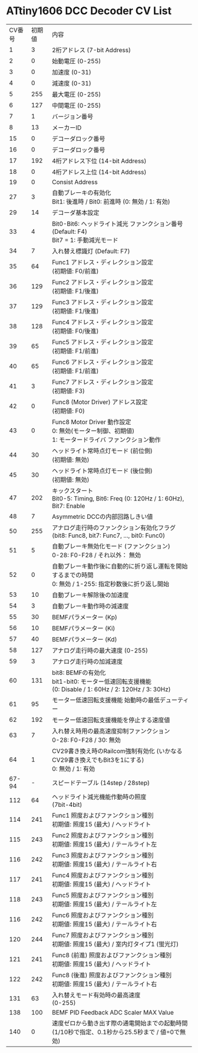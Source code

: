 # ATtiny1606 DCC Decoder CV List

<table>
  <tr>
    <td>CV番号</td>
    <td>初期値</td>
    <td>内容</td>
  </tr>
  <tr>
    <td>1</td>
    <td>3</td>
    <td>2桁アドレス (7-bit Address)</td>
  </tr>
  <tr>
    <td>2</td>
    <td>0</td>
    <td>始動電圧 (0-255)</td>
  </tr>
  <tr>
    <td>3</td>
    <td>0</td>
    <td>加速度 (0-31)</td>
  </tr>
  <tr>
    <td>4</td>
    <td>0</td>
    <td>減速度 (0-31)</td>
  </tr>
  <tr>
    <td>5</td>
    <td>255</td>
    <td>最大電圧 (0-255)</td>
  </tr>
  <tr>
    <td>6</td>
    <td>127</td>
    <td>中間電圧 (0-255)</td>
  </tr>
  <tr>
    <td>7</td>
    <td>1</td>
    <td>バージョン番号</td>
  </tr>
  <tr>
    <td>8</td>
    <td>13</td>
    <td>メーカーID</td>
  </tr>
  <tr>
    <td>15</td>
    <td>0</td>
    <td>デコーダロック番号</td>
  </tr>
  <tr>
    <td>16</td>
    <td>0</td>
    <td>デコーダロック番号</td>
  </tr>
  <tr>
    <td>17</td>
    <td>192</td>
    <td>4桁アドレス下位 (14-bit Address)</td>
  </tr>
  <tr>
    <td>18</td>
    <td>0</td>
    <td>4桁アドレス上位 (14-bit Address)</td>
  </tr>
  <tr>
    <td>19</td>
    <td>0</td>
    <td>Consist Address</td>
  </tr>
  <tr>
    <td>27</td>
    <td>3</td>
    <td>自動ブレーキの有効化
    <br />Bit1: 後進時 / Bit0: 前進時 (0: 無効 / 1: 有効)</td>
  </tr>
  <tr>
    <td>29</td>
    <td>14</td>
    <td>デコーダ基本設定</td>
  </tr>
  <tr>
    <td>33</td>
    <td>4</td>
    <td>Bit0-Bit6: ヘッドライト減光 ファンクション番号 (Default: F4)
    <br />Bit7 = 1: 手動減光モード</td>
  </tr>
  <tr>
    <td>34</td>
    <td>7</td>
    <td>入れ替え標識灯 (Default: F7)</td>
  </tr>
  <tr>
    <td>35</td>
    <td>64</td>
    <td>Func1 アドレス・ディレクション設定
    <br />(初期値: F0/前進)</td>
  </tr>
  <tr>
    <td>36</td>
    <td>129</td>
    <td>Func2 アドレス・ディレクション設定
    <br />(初期値: F1/後進)</td>
  </tr>
  <tr>
    <td>37</td>
    <td>129</td>
    <td>Func3 アドレス・ディレクション設定
    <br />(初期値: F1/後進)
  </tr>
  <tr>
    <td>38</td>
    <td>128</td>
    <td>Func4 アドレス・ディレクション設定
    <br />(初期値: F0/後進)
  </tr>
  <tr>
    <td>39</td>
    <td>65</td>
    <td>Func5 アドレス・ディレクション設定
    <br />(初期値: F1/前進)
  </tr>
  <tr>
    <td>40</td>
    <td>65</td>
    <td>Func6 アドレス・ディレクション設定
    <br />(初期値: F1/前進)
  </tr>
  <tr>
    <td>41</td>
    <td>3</td>
    <td>Func7 アドレス・ディレクション設定
    <br />(初期値: F3)
  </tr>
  <tr>
    <td>42</td>
    <td>0</td>
    <td>Func8 (Motor Driver) アドレス設定
    <br>(初期値: F0)</td>
  </tr>
  <tr>
    <td>43</td>
    <td>0</td>
    <td>Func8 Motor Driver 動作設定
    <br>0: 無効(モーター制御、初期値)
    <br>1: モータードライバ ファンクション動作</td>
  </tr>
  <tr>
    <td>44</td>
    <td>30</td>
    <td>ヘッドライト常時点灯モード (前位側)
    <br />(初期値: 無効)
  </tr>
  <tr>
    <td>45</td>
    <td>30</td>
    <td>ヘッドライト常時点灯モード (後位側)
    <br />(初期値: 無効)
  </tr>
  <tr>
    <td>47</td>
    <td>202</td>
    <td>キックスタート
    <br />Bit0-5: Timing, Bit6: Freq (0: 120Hz / 1: 60Hz), Bit7: Enable</td>
  </tr>
  <tr>
    <td>48</td>
    <td>7</td>
    <td>Asymmetric DCCの内部回路しきい値</td>
  </tr>
  <tr>
    <td>50</td>
    <td>255</td>
    <td>アナログ走行時のファンクション有効化フラグ
    <br>(bit8: Func8, bit7: Func7, ..., bit0: Func0)</td>
  </tr>
  <tr>
    <td>51</td>
    <td>5</td>
    <td>自動ブレーキ無効化モード (ファンクション)
    <br />0-28: F0-F28 / それ以外： 無効</td>
  </tr>
  <tr>
    <td>52</td>
    <td>0</td>
    <td>自動ブレーキ動作後に自動的に折り返し運転を開始するまでの時間
    <br />0: 無効 / 1-255: 指定秒数後に折り返し開始</td>
  </tr>
  <tr>
    <td>53</td>
    <td>10</td>
    <td>自動ブレーキ解除後の加速度</td>
  </tr>
  <tr>
    <td>54</td>
    <td>3</td>
    <td>自動ブレーキ動作時の減速度</td>
  </tr>
  <tr>
    <td>55</td>
    <td>30</td>
    <td>BEMFパラメーター (Kp)</td>
  </tr>
  <tr>
    <td>56</td>
    <td>10</td>
    <td>BEMFパラメーター (Ki)</td>
  </tr>
  <tr>
    <td>57</td>
    <td>40</td>
    <td>BEMFパラメーター (Kd)</td>
  </tr>
  <tr>
    <td>58</td>
    <td>127</td>
    <td>アナログ走行時の最大速度 (0-255)</td>
  </tr>
  <tr>
    <td>59</td>
    <td>3</td>
    <td>アナログ走行時の加減速度</td>
  </tr>
  <tr>
    <td>60</td>
    <td>131</td>
    <td>bit8: BEMFの有効化
    <br>bit1-bit0: モーター低速回転支援機能
    <br>(0: Disable / 1: 60Hz / 2: 120Hz / 3: 30Hz)</td>
  </tr>
  <tr>
    <td>61</td>
    <td>95</td>
    <td>モーター低速回転支援機能 始動時の最低デューティー</td>
  </tr>
  <tr>
    <td>62</td>
    <td>192</td>
    <td>モーター低速回転支援機能を停止する速度値</td>
  </tr>
  <tr>
    <td>63</td>
    <td>7</td>
    <td>入れ替え時用の最高速度抑制ファンクション
    <br />0-28: F0-F28 / 30: 無効</td>
  </tr>
  <tr>
    <td>64</td>
    <td>1</td>
    <td>CV29書き換え時のRailcom強制有効化 (いかなるCV29書き換えでもBit3を1にする)
    <br />0: 無効 / 1: 有効</td>
  </tr>
  <tr>
    <td>67-94</td>
    <td>-</td>
    <td>スピードテーブル (14step / 28step)</td> 
  </tr>
  
  <tr>
    <td>112</td>
    <td>64</td>
    <td>ヘッドライト減光機能作動時の照度
    <br />(7bit-4bit)</td>
  </tr>
  <tr>
    <td>114</td>
    <td>241</td>
    <td>Func1 照度およびファンクション種別
    <br>初期値: 照度15 (最大) / ヘッドライト</td>
  </tr>
  <tr>
    <td>115</td>
    <td>243</td>
    <td>Func2 照度およびファンクション種別
    <br>初期値: 照度15 (最大) / テールライト左</td>
  </tr>
  <tr>
    <td>116</td>
    <td>242</td>
    <td>Func3 照度およびファンクション種別
    <br>初期値: 照度15 (最大) / テールライト右</td>
  </tr>
  <tr>
    <td>117</td>
    <td>241</td>
    <td>Func4 照度およびファンクション種別
    <br>初期値: 照度15 (最大) / ヘッドライト</td>
  </tr>
  <tr>
    <td>118</td>
    <td>243</td>
    <td>Func5 照度およびファンクション種別
    <br>初期値: 照度15 (最大) / テールライト左</td>
  </tr>
  <tr>
    <td>116</td>
    <td>242</td>
    <td>Func6 照度およびファンクション種別
    <br>初期値: 照度15 (最大) / テールライト右</td>
  </tr>
  <tr>
    <td>120</td>
    <td>244</td>
    <td>Func7 照度およびファンクション種別
    <br>初期値: 照度15 (最大) / 室内灯タイプ1 (蛍光灯)</td>
  </tr>
  <tr>
    <td>121</td>
    <td>241</td>
    <td>Func8 (前進) 照度およびファンクション種別
    <br>初期値: 照度15 (最大) / ヘッドライト</td>
  </tr>
  <tr>
    <td>122</td>
    <td>242</td>
    <td>Func8 (後進) 照度およびファンクション種別
    <br>初期値: 照度15 (最大) / テールライト右</td>
  </tr>
  <tr>
    <td>131</td>
    <td>63</td>
    <td>入れ替えモード有効時の最高速度
    <br />(0-255)</td>
  </tr>
  <tr>
    <td>138</td>
    <td>100</td>
    <td>BEMF PID Feedback ADC Scaler MAX Value</td>
  </tr>
  <tr>
    <td>140</td>
    <td>0</td>
    <td>速度ゼロから動き出す際の通電開始までの起動時間
    <br>(1/10秒で指定、0.1秒から25.5秒まで / 値=0で無効)</td>
  </tr>

</table>